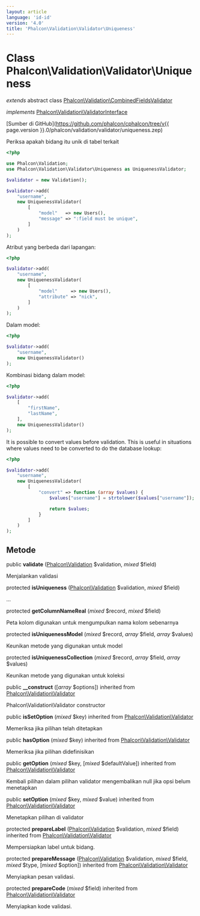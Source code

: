 ```yaml
---
layout: article
language: 'id-id'
version: '4.0'
title: 'Phalcon\Validation\Validator\Uniqueness'
---
```

# Class **Phalcon\Validation\Validator\Uniqueness**

*extends* abstract class [Phalcon\Validation\CombinedFieldsValidator](Phalcon_Validation_CombinedFieldsValidator)

*implements* [Phalcon\Validation\ValidatorInterface](Phalcon_Validation_ValidatorInterface)

[Sumber di GitHub](https://github.com/phalcon/cphalcon/tree/v{{ page.version }}.0/phalcon/validation/validator/uniqueness.zep)

Periksa apakah bidang itu unik di tabel terkait

```php
<?php

use Phalcon\Validation;
use Phalcon\Validation\Validator\Uniqueness as UniquenessValidator;

$validator = new Validation();

$validator->add(
    "username",
    new UniquenessValidator(
        [
            "model"   => new Users(),
            "message" => ":field must be unique",
        ]
    )
);

```

Atribut yang berbeda dari lapangan:

```php
<?php

$validator->add(
    "username",
    new UniquenessValidator(
        [
            "model"     => new Users(),
            "attribute" => "nick",
        ]
    )
);

```

Dalam model:

```php
<?php

$validator->add(
    "username",
    new UniquenessValidator()
);

```

Kombinasi bidang dalam model:

```php
<?php

$validator->add(
    [
        "firstName",
        "lastName",
    ],
    new UniquenessValidator()
);

```

It is possible to convert values before validation. This is useful in situations where values need to be converted to do the database lookup:

```php
<?php

$validator->add(
    "username",
    new UniquenessValidator(
        [
            "convert" => function (array $values) {
                $values["username"] = strtolower($values["username"]);

                return $values;
            }
        ]
    )
);

```

## Metode

public **validate** ([Phalcon\Validation](Phalcon_Validation) $validation, *mixed* $field)

Menjalankan validasi

protected **isUniqueness** ([Phalcon\Validation](Phalcon_Validation) $validation, *mixed* $field)

...

protected **getColumnNameReal** (*mixed* $record, *mixed* $field)

Peta kolom digunakan untuk mengumpulkan nama kolom sebenarnya

protected **isUniquenessModel** (*mixed* $record, *array* $field, *array* $values)

Keunikan metode yang digunakan untuk model

protected **isUniquenessCollection** (*mixed* $record, *array* $field, *array* $values)

Keunikan metode yang digunakan untuk koleksi

public **__construct** ([*array* $options]) inherited from [Phalcon\Validation\Validator](Phalcon_Validation_Validator)

Phalcon\Validation\Validator constructor

public **isSetOption** (*mixed* $key) inherited from [Phalcon\Validation\Validator](Phalcon_Validation_Validator)

Memeriksa jika pilihan telah ditetapkan

public **hasOption** (*mixed* $key) inherited from [Phalcon\Validation\Validator](Phalcon_Validation_Validator)

Memeriksa jika pilihan didefinisikan

public **getOption** (*mixed* $key, [*mixed* $defaultValue]) inherited from [Phalcon\Validation\Validator](Phalcon_Validation_Validator)

Kembali pilihan dalam pilihan validator mengembalikan null jika opsi belum menetapkan

public **setOption** (*mixed* $key, *mixed* $value) inherited from [Phalcon\Validation\Validator](Phalcon_Validation_Validator)

Menetapkan pilihan di validator

protected **prepareLabel** ([Phalcon\Validation](Phalcon_Validation) $validation, *mixed* $field) inherited from [Phalcon\Validation\Validator](Phalcon_Validation_Validator)

Mempersiapkan label untuk bidang.

protected **prepareMessage** ([Phalcon\Validation](Phalcon_Validation) $validation, *mixed* $field, *mixed* $type, [*mixed* $option]) inherited from [Phalcon\Validation\Validator](Phalcon_Validation_Validator)

Menyiapkan pesan validasi.

protected **prepareCode** (*mixed* $field) inherited from [Phalcon\Validation\Validator](Phalcon_Validation_Validator)

Menyiapkan kode validasi.